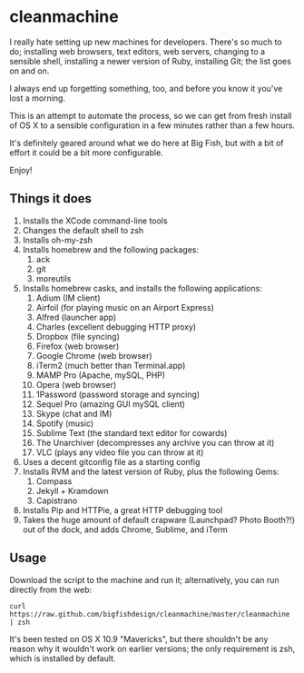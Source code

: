 # cleanmachine

I really hate setting up new machines for developers. There's so much to
do; installing web browsers, text editors, web servers, changing to
a sensible shell, installing a newer version of Ruby, installing Git;
the list goes on and on.

I always end up forgetting something, too, and before you know it you've
lost a morning.

This is an attempt to automate the process, so we can get from fresh
install of OS X to a sensible configuration in a few minutes rather than
a few hours.

It's definitely geared around what we do here at Big Fish, but with
a bit of effort it could be a bit more configurable.

Enjoy!

## Things it does

1. Installs the XCode command-line tools
2. Changes the default shell to zsh
3. Installs oh-my-zsh
4. Installs homebrew and the following packages:
	1. ack
	2. git
	3. moreutils
5. Installs homebrew casks, and installs the following applications:
	1. Adium (IM client)
	2. Airfoil (for playing music on an Airport Express)
	3. Alfred (launcher app)
	4. Charles (excellent debugging HTTP proxy)
	5. Dropbox (file syncing)
	6. Firefox (web browser)
	7. Google Chrome (web browser)
	8. iTerm2 (much better than Terminal.app)
	9. MAMP Pro (Apache, mySQL, PHP)
	10. Opera (web browser)
	11. 1Password (password storage and syncing)
	12. Sequel Pro (amazing GUI mySQL client)
	13. Skype (chat and IM)
	14. Spotify (music)
	15. Sublime Text (the standard text editor for cowards)
	16. The Unarchiver (decompresses any archive you can throw at it)
	17. VLC (plays any video file you can throw at it)
6. Uses a decent gitconfig file as a starting config
7. Installs RVM and the latest version of Ruby, plus the following Gems:
	1. Compass
	2. Jekyll + Kramdown
	3. Capistrano
8. Installs Pip and HTTPie, a great HTTP debugging tool
9. Takes the huge amount of default crapware (Launchpad? Photo Booth?!)
   out of the dock, and adds Chrome, Sublime, and iTerm

## Usage

Download the script to the machine and run it; alternatively, you can
run directly from the web:

	curl https://raw.github.com/bigfishdesign/cleanmachine/master/cleanmachine | zsh

It's been tested on OS X 10.9 "Mavericks", but there shouldn't be any
reason why it wouldn't work on earlier versions; the only requirement is
zsh, which is installed by default.
